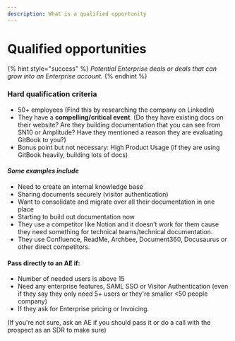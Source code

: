 ```yaml
---
description: What is a qualified opportunity
---
```


# Qualified opportunities

{% hint style="success" %}
_Potential Enterprise deals or deals that can grow into an Enterprise account._
{% endhint %}

### Hard qualification criteria

* 50+ employees (Find this by researching the company on LinkedIn)
* They have a **compelling/critical event**. (Do they have existing docs on their website? Are they building documentation that you can see from SN10 or Amplitude? Have they mentioned a reason they are evaluating GitBook to you?)
* Bonus point but not necessary: High Product Usage (if they are using GitBook heavily, building lots of docs)

#### _Some examples include_

* Need to create an internal knowledge base
* Sharing documents securely (visitor authentication)
* Want to consolidate and migrate over all their documentation in one place
* Starting to build out documentation now
* They use a competitor like Notion and it doesn’t work for them cause they need something for technical teams/technical documentation.
* They use Confluence, ReadMe, Archbee, Document360, Docusaurus or other direct competitors.

#### Pass directly to an AE if:

* Number of needed users is above 15
* Need any enterprise features, SAML SSO or Visitor Authentication (even if they say they only need 5+ users or they're smaller <50 people company)
* If they ask for Enterprise pricing or Invoicing.

(If you're not sure, ask an AE if you should pass it or do a call with the prospect as an SDR to make sure)
